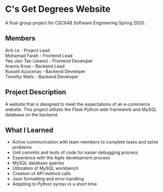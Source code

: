 # C's Get Degrees Website
A final group project for CSC648 Software Engineering Spring 2020.

## Members
Anh Le - Project Lead  
Mohamad Farah - Frontend Lead  
Yee Jian Tan (Jeans) - Frontend Developer  
Aramis Knox - Backend Lead  
Russell Azucenas - Backend Developer  
Timothy Wells - Backend Developer  


## Project Description
A website that is designed to meet the expectations of an e-commerce website. This project utilizes the Flask Python web framework and MySQL database on the backend. 

## What I Learned
- Active communication with team members to complete tasks and solve problems
- Unit commits and tests of code for easier debugging process
- Experience with the Agile development process
- MySQL database queries
- Utilization of MySQL workbench
- Creation of API method calls 
- Json formatting and error handling
- Adapting to Python syntax in a short time
